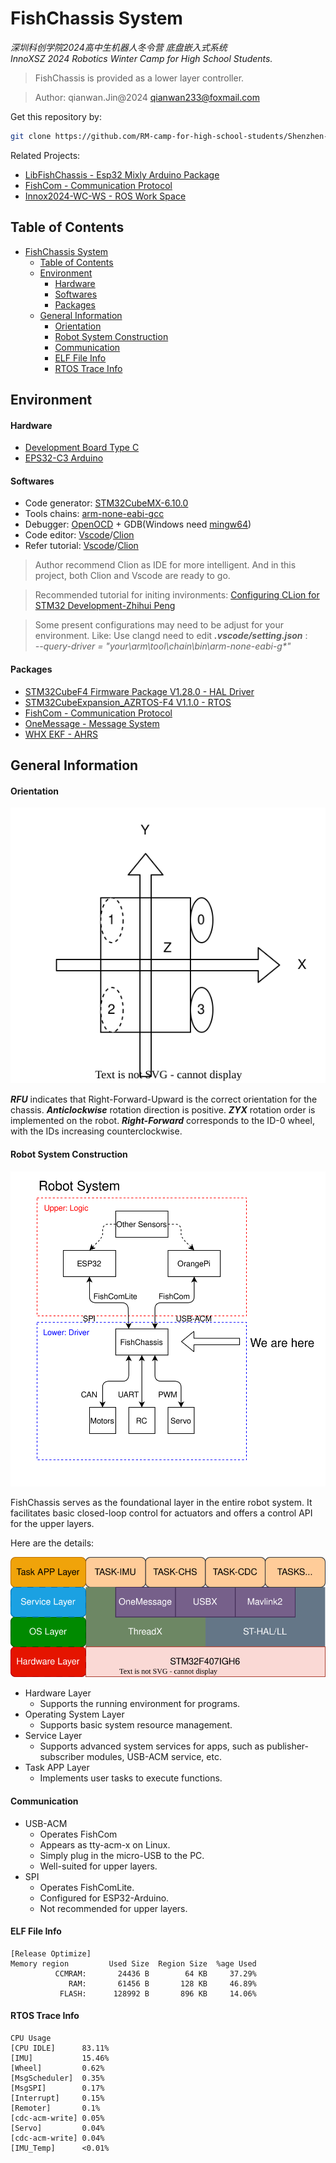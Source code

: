 <!--
 * @Description: 
 * @Author: qianwan
 * @Date: 2023-12-19 17:41:51
 * @LastEditTime: 2024-01-28 02:35:16
 * @LastEditors: qianwan
-->
# FishChassis System
*深圳科创学院2024高中生机器人冬令营 底盘嵌入式系统*   
*InnoXSZ 2024 Robotics Winter Camp for High School Students.* 

> FishChassis is provided as a lower layer controller.

>Author: qianwan.Jin@2024
qianwan233@foxmail.com



Get this repository by:   
```bash                                     
git clone https://github.com/RM-camp-for-high-school-students/Shenzhen-innoX-2024wc-chassis.git --recursive
```

Related Projects:
- [LibFishChassis - Esp32 Mixly Arduino Package](https://github.com/Q1anWan/LibFishChassis)
- [FishCom - Communication Protocol](https://github.com/Q1anWan/FishCom)
- [Innox2024-WC-WS - ROS Work Space](https://github.com/RM-camp-for-high-school-students/Shenzhen_innoX_2024wc_ws)

## Table of Contents
- [FishChassis System](#fishchassis-system)
  - [Table of Contents](#table-of-contents)
  - [Environment](#environment)
      - [Hardware](#hardware)
      - [Softwares](#softwares)
      - [Packages](#packages)
  - [General Information](#general-information)
      - [Orientation](#orientation)
      - [Robot System Construction](#robot-system-construction)
      - [Communication](#communication)
      - [ELF File Info](#elf-file-info)
      - [RTOS Trace Info](#rtos-trace-info)


## Environment
#### Hardware
- [Development Board Type C](https://www.robomaster.com/zh-CN/products/components/general/development-board-type-c/info)
- [EPS32-C3 Arduino](https://github.com/espressif/arduino-esp32) 

#### Softwares
- Code generator: [STM32CubeMX-6.10.0](https://www.st.com/zh/development-tools/stm32cubemx.html)
- Tools chains: [arm-none-eabi-gcc](https://developer.arm.com/downloads/-/arm-gnu-toolchain-downloads)
- Debugger: [OpenOCD](https://github.com/xpack-dev-tools/openocd-xpack/releases) + GDB(Windows need [mingw64](https://github.com/skeeto/w64devkit/releases))
- Code editor: [Vscode](https://code.visualstudio.com/)/[Clion](https://www.jetbrains.com/zh-cn/clion/)
- Refer tutorial:  [Vscode](https://gitee.com/hnuyuelurm/basic_framework/blob/master/.Doc/VSCode+Ozone%E4%BD%BF%E7%94%A8%E6%96%B9%E6%B3%95.md)/[Clion](https://zhuanlan.zhihu.com/p/145801160)


> Author recommend Clion as IDE for more intelligent. And in this project, both Clion and Vscode are ready to go.   

> Recommended tutorial for initing invironments: [Configuring CLion for STM32 Development-Zhihui Peng](https://zhuanlan.zhihu.com/p/145801160)

> Some present configurations may need to be adjust for your environment. 
> Like: Use clangd need to edit ___.vscode/setting.json___ :    
>   _--query-driver = "your\\arm\\tool\\chain\\bin\\arm-none-eabi-g*"_

#### Packages
- [STM32CubeF4 Firmware Package V1.28.0 - HAL Driver](https://learn.microsoft.com/en-us/azure/rtos/threadx/)
- [STM32CubeExpansion_AZRTOS-F4 V1.1.0 - RTOS](https://learn.microsoft.com/en-us/azure/rtos/threadx/)
- [FishCom - Communication Protocol](Module/Mavlink/README.md)
- [OneMessage - Message System](Module/OneMessage/README.md)
- [WHX EKF - AHRS](https://github.com/WangHongxi2001/RoboMaster-C-Board-INS-Example)


## General Information
#### Orientation
![Construction](Doc/orientation.svg "Figure 1 Robot Orientation")

***RFU*** indicates that Right-Forward-Upward is the correct orientation for the chassis.
***Anticlockwise*** rotation direction is positive.
***ZYX*** rotation order is implemented on the robot.
***Right-Forward*** corresponds to the ID-0 wheel, with the IDs increasing counterclockwise.



#### Robot System Construction
![Construction](Doc/embedded_construction_here.svg "Figure 2 Robot System Block Diagram")

FishChassis serves as the foundational layer in the entire robot system. It facilitates basic closed-loop control for actuators and offers a control API for the upper layers.

Here are the details:

![Layer](Doc/system_layer.svg "Figure 3 FishChassis Block Diagram")

- Hardware Layer
  - Supports the running environment for programs.
- Operating System Layer
  - Supports basic system resource management.
- Service Layer
  - Supports advanced system services for apps, such as publisher-subscriber modules, USB-ACM service, etc.
- Task APP Layer
  - Implements user tasks to execute functions.
  
#### Communication
- USB-ACM
  - Operates  FishCom
  - Appears as tty-acm-x on Linux.
  - Simply plug in the micro-USB to the PC.
  - Well-suited for upper layers.
- SPI
  - Operates FishComLite.
  - Configured for ESP32-Arduino.
  - Not recommended for upper layers.

#### ELF File Info 
```
[Release Optimize]
Memory region         Used Size  Region Size  %age Used
          CCMRAM:       24436 B        64 KB     37.29%
             RAM:       61456 B       128 KB     46.89%
           FLASH:      128992 B       896 KB     14.06%
```

#### RTOS Trace Info 
```
CPU Usage
[CPU IDLE]      83.11%
[IMU]           15.46%
[Wheel]         0.62%
[MsgScheduler]  0.35%
[MsgSPI]        0.17%
[Interrupt]     0.15%
[Remoter]       0.1%
[cdc-acm-write] 0.05%
[Servo]         0.04%
[cdc-acm-write] 0.04%
[IMU_Temp]      <0.01%  
```